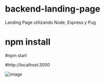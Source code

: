 # backend-landing-page
Landing Page utilizando Node, Express y Pug 

# npm install

#npm start 

#http://localhost:3000

![image](https://user-images.githubusercontent.com/49164910/209989031-db5f9391-820f-4a0d-8eb3-5765d10e99f5.png)
